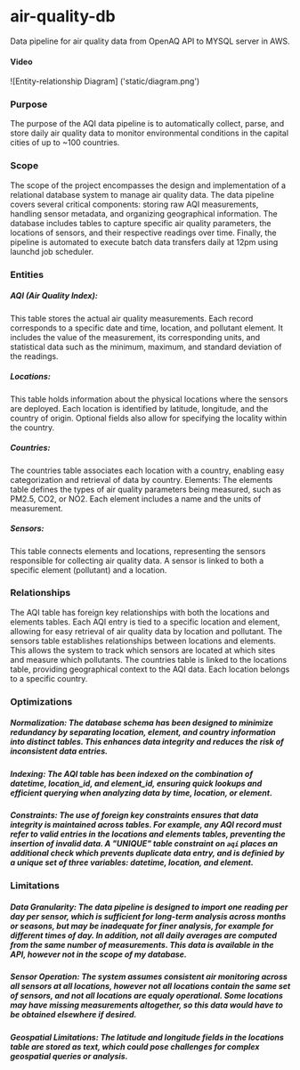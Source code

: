 # air-quality-db
Data pipeline for air quality data from OpenAQ API to MYSQL server in AWS.

#### Video


![Entity-relationship Diagram] ('static/diagram.png')

### Purpose
The purpose of the AQI data pipeline is to automatically collect, parse, and store daily air quality data to monitor environmental conditions in the capital cities of up to ~100 countries. 

### Scope
The scope of the project encompasses the design and implementation of a relational database system to manage air quality data. The data pipeline covers several critical components: storing raw AQI measurements, handling sensor metadata, and organizing geographical information. The database includes tables to capture specific air quality parameters, the locations of sensors, and their respective readings over time. Finally, the pipeline is automated to execute batch data transfers daily at 12pm using launchd job scheduler. 

### Entities
##### AQI (Air Quality Index): 
This table stores the actual air quality measurements. Each record corresponds to a specific date and time, location, and pollutant element. It includes the value of the measurement, its corresponding units, and statistical data such as the minimum, maximum, and standard deviation of the readings.
##### Locations: 
This table holds information about the physical locations where the sensors are deployed. Each location is identified by latitude, longitude, and the country of origin. Optional fields also allow for specifying the locality within the country.
##### Countries: 
The countries table associates each location with a country, enabling easy categorization and retrieval of data by country.
Elements: The elements table defines the types of air quality parameters being measured, such as PM2.5, CO2, or NO2. Each element includes a name and the units of measurement.
##### Sensors: 
This table connects elements and locations, representing the sensors responsible for collecting air quality data. A sensor is linked to both a specific element (pollutant) and a location. 

### Relationships
The AQI table has foreign key relationships with both the locations and elements tables. Each AQI entry is tied to a specific location and element, allowing for easy retrieval of air quality data by location and pollutant.
The sensors table establishes relationships between locations and elements. This allows the system to track which sensors are located at which sites and measure which pollutants.
The countries table is linked to the locations table, providing geographical context to the AQI data. Each location belongs to a specific country.

### Optimizations
##### Normalization: The database schema has been designed to minimize redundancy by separating location, element, and country information into distinct tables. This enhances data integrity and reduces the risk of inconsistent data entries.
##### Indexing: The AQI table has been indexed on the combination of datetime, location_id, and element_id, ensuring quick lookups and efficient querying when analyzing data by time, location, or element.
##### Constraints: The use of foreign key constraints ensures that data integrity is maintained across tables. For example, any AQI record must refer to valid entries in the locations and elements tables, preventing the insertion of invalid data. A "UNIQUE" table constraint on `aqi` places an additional check which prevents duplicate data entry, and is definied by a unique set of three variables: datetime, location, and element. 

### Limitations
##### Data Granularity: The data pipeline is designed to import one reading per day per sensor, which is sufficient for long-term analysis across months or seasons, but may be inadequate for finer analysis, for example for different times of day. In addition, not all daily averages are computed from the same number of measurements. This data is available in the API, however not in the scope of my database. 
##### Sensor Operation: The system assumes consistent air monitoring across all sensors at all locations, however not all locations contain the same set of sensors, and not all locations are equaly operational. Some locations may have missing measurements altogether, so this data would have to be obtained elsewhere if desired.
##### Geospatial Limitations: The latitude and longitude fields in the locations table are stored as text, which could pose challenges for complex geospatial queries or analysis.
